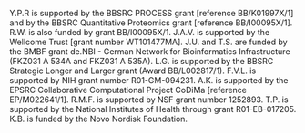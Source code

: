 Y.P.R is supported by the BBSRC PROCESS grant [reference BB/K01997X/1]
and by the BBSRC Quantitative Proteomics grant [reference
BB/I00095X/1]. R.W. is also funded by grant BB/I00095X/1. J.A.V. is
supported by the Wellcome Trust [grant number WT101477MA]. J.U. and
T.S. are funded by the BMBF grant de.NBI - German Network for
Bioinformatics Infrastructure (FKZ031 A 534A and FKZ031 A 535A). L.G. is supported by
the BBSRC Strategic Longer and Larger grant (Award
BB/L002817/1). F.V.L. is supported by NIH grant number R01-GM-094231.
A.K. is supported by the EPSRC Collaborative Computational Project
CoDiMa [reference EP/M022641/1]. R.M.F. is supported by NSF 
grant number 1252893. T.P. is supported by the National Institutes of Health through grant R01-EB-017205.
K.B. is funded by the Novo Nordisk Foundation.
